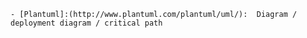     - [Plantuml]:(http://www.plantuml.com/plantuml/uml/):  Diagram / deployment diagram / critical path 